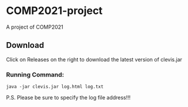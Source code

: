 # COMP2021-project
A project of COMP2021

## Download
Click on Releases on the right to download the latest version of clevis.jar

### Running Command:

```
java -jar clevis.jar log.html log.txt
```

P.S. Please be sure to specify the log file address!!!
